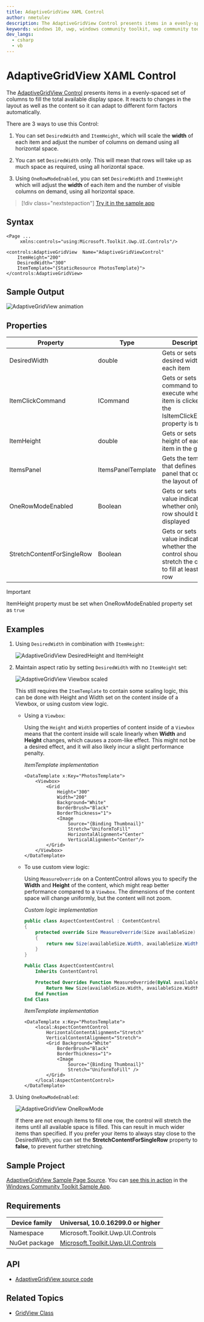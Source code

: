 ```yaml
---
title: AdaptiveGridView XAML Control
author: nmetulev
description: The AdaptiveGridView Control presents items in a evenly-spaced set of columns to fill the total available display space.
keywords: windows 10, uwp, windows community toolkit, uwp community toolkit, uwp toolkit, AdaptiveGridView, xaml control, xaml
dev_langs:
  - csharp
  - vb
---
```


# AdaptiveGridView XAML Control

The [AdaptiveGridView Control](https://docs.microsoft.com/dotnet/api/microsoft.toolkit.uwp.ui.controls.adaptivegridview) presents items in a evenly-spaced set of columns to fill the total available display space. It reacts to changes in the layout as well as the content so it can adapt to different form factors automatically.

There are 3 ways to use this Control:

1. You can set `DesiredWidth` and `ItemHeight`, which will scale the **width** of each item and adjust the number of columns on demand using all horizontal space.

2. You can set `DesiredWidth` only. This will mean that rows will take up as much space as required, using all horizontal space.

3. Using `OneRowModeEnabled`, you can set `DesiredWidth` and `ItemHeight` which will adjust the **width** of each item and the number of visible columns on demand, using all horizontal space.

> [!div class="nextstepaction"]
> [Try it in the sample app](uwpct://Controls?sample=AdaptiveGridView)

## Syntax

```xaml
<Page ...
     xmlns:controls="using:Microsoft.Toolkit.Uwp.UI.Controls"/>

<controls:AdaptiveGridView  Name="AdaptiveGridViewControl"
    ItemHeight="200"
    DesiredWidth="300"
    ItemTemplate="{StaticResource PhotosTemplate}">
</controls:AdaptiveGridView>
```

## Sample Output

![AdaptiveGridView animation](../resources/images/Controls/AdaptiveGridView.gif)

## Properties

| Property | Type | Description |
| -- | -- | -- |
| DesiredWidth | double | Gets or sets the desired width of each item |
| ItemClickCommand | ICommand | Gets or sets the command to execute when an item is clicked and the IsItemClickEnabled property is true |
| ItemHeight | double | Gets or sets the height of each item in the grid |
| ItemsPanel | ItemsPanelTemplate | Gets the template that defines the panel that controls the layout of items |
| OneRowModeEnabled | Boolean | Gets or sets a value indicating whether only one row should be displayed |
| StretchContentForSingleRow | Boolean | Gets or sets a value indicating whether the control should stretch the content to fill at least one row |

> [!IMPORTANT]
> ItemHeight property must be set when OneRowModeEnabled property set as `true`

## Examples

1. Using `DesiredWidth` in combination with `ItemHeight`:

    ![AdaptiveGridView DesiredHeight and ItemHeight](../resources/images/Controls/AdaptiveGridView/AdaptiveGridView-DesiredWidthItemHeight.gif)

2. Maintain aspect ratio by setting `DesiredWidth` with no `ItemHeight` set:

    ![AdaptiveGridView Viewbox scaled](../resources/images/Controls/AdaptiveGridView/AdaptiveGridView-ViewboxAspectRatio.gif)

    This still requires the `ItemTemplate` to contain some scaling logic, this can be done with Height and Width set on the content inside of a Viewbox, or using custom view logic.

    - Using a `Viewbox`:

        Using the `Height` and `Width` properties of content inside of a `Viewbox` means that the content inside will scale linearly when **Width** and **Height** changes, which causes a zoom-like effect. This might not be a desired effect, and it will also likely incur a slight performance penalty.

        _ItemTemplate implementation_

        ```xaml
        <DataTemplate x:Key="PhotosTemplate">
            <Viewbox>
                <Grid
                    Height="300"
                    Width="200"
                    Background="White"
                    BorderBrush="Black"
                    BorderThickness="1">
                    <Image
                        Source="{Binding Thumbnail}"
                        Stretch="UniformToFill"
                        HorizontalAlignment="Center"
                        VerticalAlignment="Center"/>
                </Grid>
            </Viewbox>
        </DataTemplate>
        ```

    - To use custom view logic:

        Using `MeasureOverride` on a ContentControl allows you to specify the **Width** and **Height** of the content, which might reap better performance compared to a `Viewbox`. The dimensions of the content space will change uniformly, but the content will not zoom.

        _Custom logic implementation_

        ```csharp
        public class AspectContentControl : ContentControl
        {
            protected override Size MeasureOverride(Size availableSize)
            {
                return new Size(availableSize.Width, availableSize.Width * 1.6);
            }
        }
        ```

        ```vb
        Public Class AspectContentControl
            Inherits ContentControl

            Protected Overrides Function MeasureOverride(ByVal availableSize As Size) As Size
                Return New Size(availableSize.Width, availableSize.Width * 1.6)
            End Function
        End Class
        ```

        _ItemTemplate implementation_

        ```xaml
        <DataTemplate x:Key="PhotosTemplate">
            <local:AspectContentControl 
                HorizontalContentAlignment="Stretch" 
                VerticalContentAlignment="Stretch">
                <Grid Background="White"
                    BorderBrush="Black"
                    BorderThickness="1">
                    <Image
                        Source="{Binding Thumbnail}"
                        Stretch="UniformToFill" />
                </Grid>
            </local:AspectContentControl>
        </DataTemplate>
        ```

3. Using `OneRowModeEnabled`:

    ![AdaptiveGridView OneRowMode](../resources/images/Controls/AdaptiveGridView/AdaptiveGridView-OneRowMode.gif)

    If there are not enough items to fill one row, the control will stretch the items until all available space is filled. This can result in much wider items than specified. If you prefer your items to always stay close to the DesiredWidth, you can set the **StretchContentForSingleRow** property to **false**, to prevent further stretching.

## Sample Project

[AdaptiveGridView Sample Page Source](https://github.com/Microsoft/WindowsCommunityToolkit//tree/master/Microsoft.Toolkit.Uwp.SampleApp/SamplePages/AdaptiveGridView). You can [see this in action](uwpct://Controls?sample=AdaptiveGridView) in the [Windows Community Toolkit Sample App](https://aka.ms/uwptoolkitapp).

## Requirements

| Device family | Universal, 10.0.16299.0 or higher |
| -- | -- |
| Namespace | Microsoft.Toolkit.Uwp.UI.Controls |
| NuGet package | [Microsoft.Toolkit.Uwp.UI.Controls](https://www.nuget.org/packages/Microsoft.Toolkit.Uwp.UI.Controls/) |

## API

- [AdaptiveGridView source code](https://github.com/Microsoft/WindowsCommunityToolkit//tree/master/Microsoft.Toolkit.Uwp.UI.Controls/AdaptiveGridView)

## Related Topics

- [GridView Class](https://docs.microsoft.com/uwp/api/Windows.UI.Xaml.Controls.GridView)
